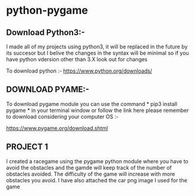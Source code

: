 # python-pygame

## Download Python3:-
I made all of my projects using python3, it will be replaced in the future by its succesor but I belive the changes in the syntax will be minimal so if you have python vdersion other than 3.X look out for changes

To download python :- https://www.python.org/downloads/

## DOWNLOAD PYAME:-
To download pygame module you can use the command * pip3 install pygame * in your terminal window
or follow the link here please remember to download considering your computer OS :-

https://www.pygame.org/download.shtml

## PROJECT 1

I created a racegame using the pygame python module where you have to avoid the obstacles and the gamde will keep track of the number of obstacles avoided. The difficulty of the game will increase with more obstacles you avoid. I have also attached the car png image I used for the game
